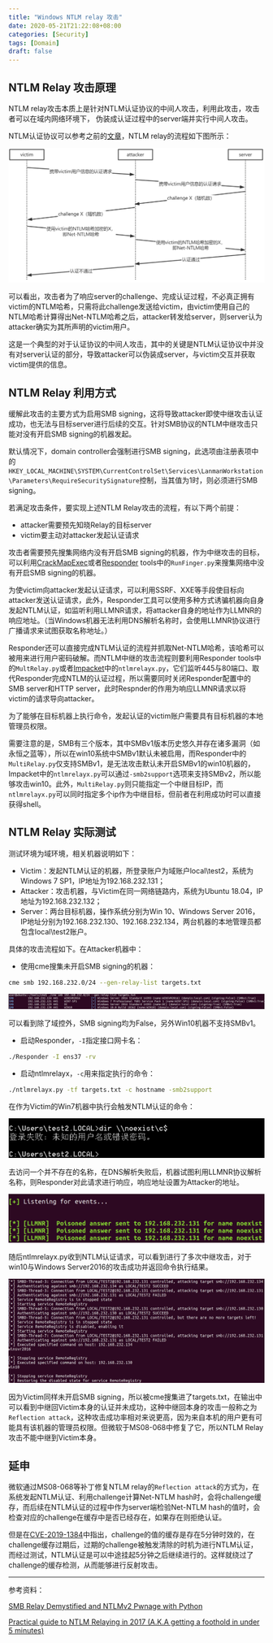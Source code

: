 ```yaml
---
title: "Windows NTLM relay 攻击"
date: 2020-05-21T21:22:08+08:00
categories: [Security]
tags: [Domain]
draft: false
---
```


## NTLM Relay 攻击原理

NTLM relay攻击本质上是针对NTLM认证协议的中间人攻击，利用此攻击，攻击者可以在域内网络环境下， 伪装成认证过程中的server端并实行中间人攻击。

NTLM认证协议可以参考之前的[文章](https://blog.usec.cc/posts/security/domain/pass-the-hash/)，NTLM relay的流程如下图所示：

![NTLM Relay攻击流程](image-20200522000624439.png)

可以看出，攻击者为了响应server的challenge、完成认证过程，不必真正拥有victim的NTLM哈希，只需将此challenge发送给victim，由victim使用自己的NTLM哈希计算得出Net-NTLM哈希之后，attacker转发给server，则server认为attacker确实为其所声明的victim用户。

这是一个典型的对于认证协议的中间人攻击，其中的关键是NTLM认证协议中并没有对server认证的部分，导致attacker可以伪装成server，与victim交互并获取victim提供的信息。

## NTLM Relay 利用方式

缓解此攻击的主要方式为启用SMB signing，这将导致attacker即使中继攻击认证成功，也无法与目标server进行后续的交互。针对SMB协议的NTLM中继攻击只能对没有开启SMB signing的机器发起。

默认情况下，domain controller会强制进行SMB signing，此选项由注册表项中的`HKEY_LOCAL_MACHINE\SYSTEM\CurrentControlSet\Services\LanmanWorkstation\Parameters\RequireSecuritySignature`控制，当其值为1时，则必须进行SMB signing。

若满足攻击条件，要实现上述NTLM Relay攻击的流程，有以下两个前提：

- attacker需要预先知晓Relay的目标server
- victim要主动对attacker发起认证请求

攻击者需要预先搜集网络内没有开启SMB signing的机器，作为中继攻击的目标，可以利用[CrackMapExec](https://github.com/byt3bl33d3r/CrackMapExec)或者[Responder](https://github.com/lgandx/Responder) tools中的`RunFinger.py`来搜集网络中没有开启SMB signing的机器。

为使victim向attacker发起认证请求，可以利用SSRF、XXE等手段使目标向attacker发送认证请求，此外，Responder工具可以使用多种方式诱骗机器向自身发起NTLM认证，如监听利用LLMNR请求，将attacker自身的地址作为LLMNR的响应地址。（当Windows机器无法利用DNS解析名称时，会使用LLMNR协议进行广播请求来试图获取名称地址。）

Responder还可以直接完成NTLM认证的流程并抓取Net-NTLM哈希，该哈希可以被用来进行用户密码破解。而NTLM中继的攻击流程则要利用Responder tools中的`MultRelay.py`或者[Impacket](https://github.com/SecureAuthCorp/impacket)中的`ntlmrelayx.py`，它们监听445与80端口、取代Responder完成NTLM的认证过程，所以需要同时关闭Responder配置中的SMB server和HTTP server，此时Respnder的作用为响应LLMNR请求以将victim的请求导向attacker。

为了能够在目标机器上执行命令，发起认证的victim账户需要具有目标机器的本地管理员权限。

需要注意的是，SMB有三个版本，其中SMBv1版本历史悠久并存在诸多漏洞（如永恒之蓝等），所以在win10系统中SMBv1默认未被启用，而Responder中的`MultiRelay.py`仅支持SMBv1，是无法攻击默认未开启SMBv1的win10机器的，Impacket中的`ntlmrelayx.py`可以通过`-smb2support`选项来支持SMBv2，所以能够攻击win10。此外，`MultiRelay.py`则只能指定一个中继目标IP，而`ntlmrelayx.py`可以同时指定多个ip作为中继目标，但前者在利用成功时可以直接获得shell。

## NTLM Relay 实际测试

测试环境为域环境，相关机器说明如下：

- Victim：发起NTLM认证的机器，所登录账户为域账户local\test2，系统为Windows 7 SP1，IP地址为192.168.232.131；
- Attacker：攻击机器，与Victim在同一网络链路内，系统为Ubuntu 18.04，IP地址为192.168.232.132；
- Server：两台目标机器，操作系统分别为Win 10、Windows Server 2016，IP地址分别为192.168.232.130、192.168.232.134，两台机器的本地管理员都包含local\test2账户。

具体的攻击流程如下。在Attacker机器中：

- 使用cme搜集未开启SMB signing的机器：

```bash
cme smb 192.168.232.0/24 --gen-relay-list targets.txt
```

![CME对smb的信息搜集结果](image-20200619223051664.png)

可以看到除了域控外，SMB signing均为False，另外Win10机器不支持SMBv1。

- 启动Responder，`-I`指定接口网卡名：

```bash
./Responder -I ens37 -rv
```

- 启动ntlmrelayx，`-c`用来指定执行的命令：

```bash
./ntlmrelayx.py -tf targets.txt -c hostname -smb2support
```

在作为Victim的Win7机器中执行会触发NTLM认证的命令：

![Victim触发NTLM认证](image-20200619223840076.png)

去访问一个并不存在的名称，在DNS解析失败后，机器试图利用LLMNR协议解析名称，则Responder对此请求进行响应，响应地址设置为Attacker的地址。

![Responder对LLMNR的伪装相应](image-20200619223658331.png)

随后ntlmrelayx.py收到NTLM认证请求，可以看到进行了多次中继攻击，对于win10与Windows Server2016的攻击成功并返回命令执行结果。

![Ntlmrelayx.py的输出](image-20200619223750718.png)

因为Victim同样未开启SMB signing，所以被cme搜集进了targets.txt，在输出中可以看到中继回Victim本身的认证并未成功，这种中继回本身的攻击一般称之为`Reflection attack`，这种攻击成功率相对来说更高，因为来自本机的用户更有可能具有该机器的管理员权限。但微软于MS08-068中修复了它，所以NTLM Relay攻击不能中继到Victim本身。

## 延申

微软通过MS08-068等补丁修复NTLM relay的`Reflection attack`的方式为，在系统发起NTLM认证、利用challenge计算Net-NTLM hash时，会将challenge缓存，而后续在NTLM认证的过程中作为server端检验Net-NTLM hash的值时，会检查对应的challenge在缓存中是否已经存在，如果存在则拒绝认证。

但是在[CVE-2019-1384](https://shenaniganslabs.io/2019/11/12/Ghost-Potato.html)中指出，challenge的值的缓存是存在5分钟时效的，在challenge缓存过期后，过期的challenge被触发清除的时机为进行NTLM认证，而经过测试，NTLM认证是可以中途挂起5分钟之后继续进行的。这样就绕过了challenge的缓存检测，从而能够进行反射攻击。

---

参考资料：

[SMB Relay Demystified and NTLMv2 Pwnage with Python](https://www.sans.org/blog/smb-relay-demystified-and-ntlmv2-pwnage-with-python/)

[Practical guide to NTLM Relaying in 2017 (A.K.A getting a foothold in under 5 minutes)](https://byt3bl33d3r.github.io/practical-guide-to-ntlm-relaying-in-2017-aka-getting-a-foothold-in-under-5-minutes.html)